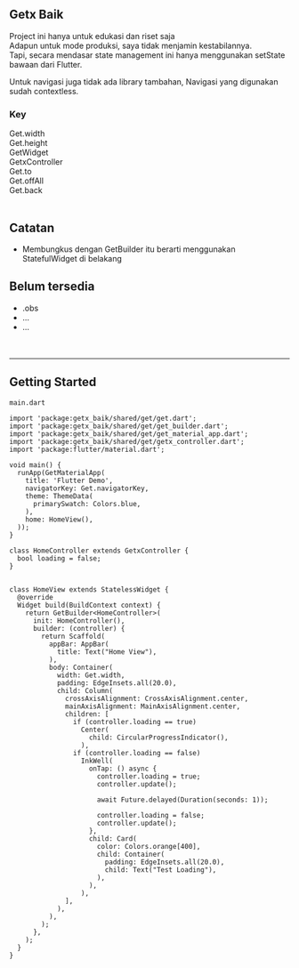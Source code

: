 ## Getx Baik
Project ini hanya untuk edukasi dan riset saja<br/>
Adapun untuk mode produksi, saya tidak menjamin kestabilannya.<br/>
Tapi, secara mendasar state management ini hanya menggunakan setState bawaan dari Flutter.

Untuk navigasi juga tidak ada library tambahan,
Navigasi yang digunakan sudah contextless.

### Key
Get.width<br>
Get.height<br>
GetWidget<br>
GetxController<br>
Get.to<br>
Get.offAll<br>
Get.back<br><br/>



## Catatan
- Membungkus dengan GetBuilder itu berarti menggunakan StatefulWidget di belakang


## Belum tersedia
- .obs<br/>
- ...<br/>
- ...<br/>
<br><br>
<hr/>

## Getting Started
```
main.dart
```

```
import 'package:getx_baik/shared/get/get.dart';
import 'package:getx_baik/shared/get/get_builder.dart';
import 'package:getx_baik/shared/get/get_material_app.dart';
import 'package:getx_baik/shared/get/getx_controller.dart';
import 'package:flutter/material.dart';

void main() {
  runApp(GetMaterialApp(
    title: 'Flutter Demo',
    navigatorKey: Get.navigatorKey,
    theme: ThemeData(
      primarySwatch: Colors.blue,
    ),
    home: HomeView(),
  ));
}

class HomeController extends GetxController {
  bool loading = false;
}


class HomeView extends StatelessWidget {
  @override
  Widget build(BuildContext context) {
    return GetBuilder<HomeController>(
      init: HomeController(),
      builder: (controller) {
        return Scaffold(
          appBar: AppBar(
            title: Text("Home View"),
          ),
          body: Container(
            width: Get.width,
            padding: EdgeInsets.all(20.0),
            child: Column(
              crossAxisAlignment: CrossAxisAlignment.center,
              mainAxisAlignment: MainAxisAlignment.center,
              children: [
                if (controller.loading == true)
                  Center(
                    child: CircularProgressIndicator(),
                  ),
                if (controller.loading == false)
                  InkWell(
                    onTap: () async {
                      controller.loading = true;
                      controller.update();

                      await Future.delayed(Duration(seconds: 1));

                      controller.loading = false;
                      controller.update();
                    },
                    child: Card(
                      color: Colors.orange[400],
                      child: Container(
                        padding: EdgeInsets.all(20.0),
                        child: Text("Test Loading"),
                      ),
                    ),
                  ),
              ],
            ),
          ),
        );
      },
    );
  }
}


```